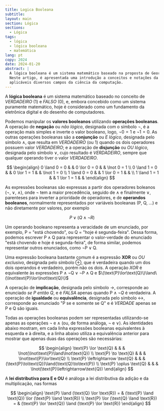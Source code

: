 ```yaml
---
title: Logica Booleana
subtitle: 
layout: main
section: Lógica
sections:
  - Lógica
tags:
  - lógica
  - lógica booleana
  - matemática
lang: pt
copy: 2024
date: 2024-01-20
abstract: |
  A lógica booleana é um sistema matemático baseado na proposta de George Boole em 1847.
  Neste artigo, é apresentada uma introdução a conceitos e notações da lógica booleana
  aplicáveis diversos campos da ciência da computação.
---
```


A **lógica booleana** é um sistema matemático baseado no conceito de _VERDADEIRO_ ($1$) e _FALSO_ ($0$), e, embora concebido como um sistema puramente matemático, hoje é considerado como um fundamento da eletrônica digital e do desenho de computadores.

Podemos manipular os **valores booleanos** utilizando **operações booleanas**. A operação de **negação** ou _não lógico_, designada com o símbolo $\lnot$, é a operação mais simples e inverte o valor booleano, logo, $\lnot 0 = 1$ e $\lnot 1 = 0$. As outras operações booleanas são a **conjunção** ou _E lógico_, designada pelo símbolo $\land$, que resulta em _VERDADEIRO_ (ou 1) quando os dois operadores possuem valor _VERDADEIRO_; e a operação de **disjunção** ou _OU lógico_, designada pelo símbolo $\lor$, cujo resultado é _VERDADEIRO_, sempre que qualquer operando tiver o valor _VERDADEIRO_.

$$
\begin{align}
0 \land 0 = 0 & & 0 \lor 0 = 0 & & \lnot 0 = 1 \\
0 \land 1 = 0 & & 0 \lor 1 = 1 & & \lnot 1 = 0 \\
1 \land 0 = 0 & & 1 \lor 0 = 1 & & \\
1 \land 1 = 1 & & 1 \lor 1 = 1 & &
\end{align}
$$

As expressões booleanas são expressas a partir dos operadores boleanos ($\lnot$, $\lor$, $\land$), onde $\lnot$ tem a maior precedência, seguido de $\land$ e finalmente $\lor$, parenteses para inverter a prioridade de operadores, e de **operandos booleanos**, normalmente representados por variáveis booleanas (P, Q, ...) e não diretamente por valores, por exemplo

$$
P \lor (Q \land \lnot R)
$$ 

Um operando booleano representa a veracidade de um enunciado, por exemplo, P = "está chovendo", ou Q = "hoje é segunda-feira". Dessa forma, podemos escrever $\text{P}\land\text{Q}$ para representar o valor-verdade do enunciado "está chovendo e hoje é segunda-feira", de forma similar, podemos representar outros enunciados, como $\lnot\text{P}\lor\text{Q}$.

Uma expressão booleana bastante comum é a expressão **XOR** ou _OU exclusivo_, designada pelo símbolo $\oplus$, que é verdadeira quando um dos dois operandos é verdadeiro, porém não os dois. A operação _XOR_ é equivalente às expressões $\text{P}\land\lnot\text{Q}\lor\lnot\text{P}\land\text{Q}$ e $\(\text{P}\lor\text{Q}\)\land\(\lnot\text{P}\lor\lnot\text{Q}\)$

A operação de **implicação**, designada pelo símbolo $\to$, corresponde ao enunciado _se P então Q_, e é _FALSA_ apenas quando $\text{P}\land\lnot{Q}$ é verdadeira. A operação de **igualdade** ou **equivalência**, designada pelo símbolo $\leftrightarrow$, corresponde ao enunciado "P se e somente se Q" e é _VERDADE_ apenas se P e Q são iguais.

Todas as operações booleanas podem ser representadas utilizando-se apenas as operações $\lnot$ e $\land$ (ou, de forma análoga, $\lnot$ e $\lor$). As identidades abaixo mostram, em cada linha expressões booleanas equivalentes à esquerda e à direita, e a linha abaixo utiliza a equivalência anterior para mostrar que apenas duas das operações são necessárias:

$$
\begin{align}
\text{P} \lor \text{Q} & & & \lnot(\lnot\text{P}\land\lnot\text{Q}) \\
\text{P} \to \text{Q} & & &  \lnot\text{P}\lor\text{Q} \\
\text{P} \leftrightarrow \text{Q} & & & (\text{P}\to\text{Q})\land(\text{Q}\to\text{P}) \\
\text{P} \oplus \text{Q} & & & \lnot(\text{P}\leftrightarrow\text{Q})
\end{align}
$$

A **lei distributiva para E e OU** é análoga a lei distributiva da adição e da multiplicação, nas formas

$$
\begin{align}
\text{P} \land (\text{Q} \lor \text{R}) = & (\text{P} \land \text{Q}) \lor (\text{P} \land \text{R}) \\
\text{P} \lor (\text{Q} \land \text{R}) = & (\text{P} \lor \text{Q}) \land (\text{P} \lor \text{R})
\end{align}
$$

